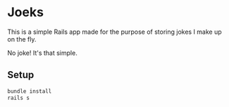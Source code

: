 # Joeks

This is a simple Rails app made for the purpose of storing jokes I make up on the fly.

No joke! It's that simple.

## Setup

```bash
bundle install
rails s
```